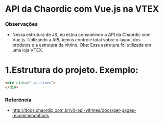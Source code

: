 # API da Chaordic com Vue.js na VTEX

### Observações ###

* Nessa estrutura de JS, eu estou consumindo a API da Chaordic com Vue.js. Utilizando a API, temos controle total sobre o layout dos produtos e a estrutura da vitrine. Obs: Essa estrutura foi utilizada em uma loja VTEX.

# 1.Estrutura do projeto. Exemplo:

```html
<div class="_vitrines">
</div>
```

### Referência ###

* http://docs.chaordic.com.br/v0-api-vitrines/docs/get-pages-recommendations